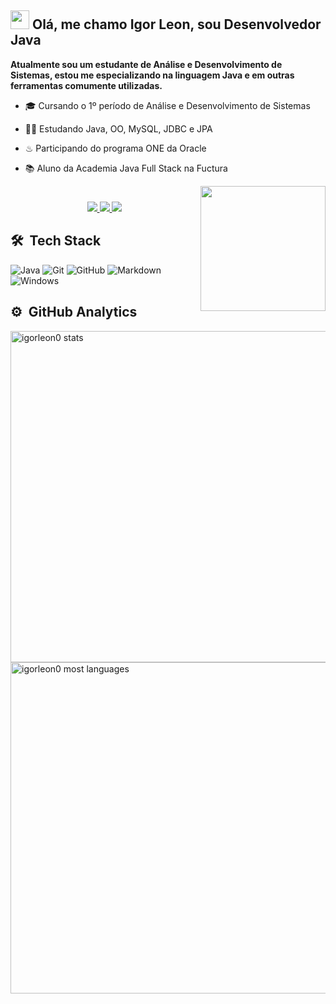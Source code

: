 <h2><img src="https://raw.githubusercontent.com/kaueMarques/kaueMarques/master/hi.gif" width="30px"> Olá, me chamo Igor Leon, sou Desenvolvedor Java</h2>

 **Atualmente sou um estudante de Análise e Desenvolvimento de Sistemas, estou me especializando na linguagem Java e em outras ferramentas comumente utilizadas.**

- 🎓 Cursando o 1º período de Análise e Desenvolvimento de Sistemas

- 👨‍💻 Estudando Java, OO, MySQL, JDBC e JPA

- ♨ Participando do programa ONE da Oracle

- 📚 Aluno da Academia Java Full Stack na Fuctura


<img align="right" src="https://user-images.githubusercontent.com/55079945/161896032-7a676b00-0dd2-415f-ba7b-04d6eaa519e7.gif" height="200" width="200"/></a>

#

<p align="center"> 
  <a href="mailto:igorleon06@gmail.com" alt="Email" target="_blank"><img src="https://img.shields.io/badge/Gmail-D14836?style=forthebadge&logo=gmail&logoColor=white"/>
    <a href="https://www.linkedin.com/in/igorleon0/" alt="linkedin" target="_blank"><img src="https://img.shields.io/badge/LinkedIn-%230077B5.svg?&style=flat-square&logo=linkedin&logoColor=white">
</a>
<a href="https://github.com/igorleon0" alt="github" target="_blank"><img src="https://img.shields.io/badge/GitHub-000000?&style=flat-square&logo=GitHub&logoColor=white">
   </a>
    
  </a> 
  
  ## 🛠 &nbsp;Tech Stack

![Java](https://img.shields.io/badge/Java-ED8B00?style=for-the-badge&logo=java&logoColor=white)
![Git](https://img.shields.io/badge/Git-E34F26?style=for-the-badge&logo=git&logoColor=white)
![GitHub](https://img.shields.io/badge/GitHub-100000?style=for-the-badge&logo=github&logoColor=white)
![Markdown](https://img.shields.io/badge/Markdown-000000?style=for-the-badge&logo=markdown&logoColor=white)
![Windows](https://img.shields.io/badge/Windows-017AD7?style=for-the-badge&logo=windows&logoColor=white)

## ⚙️ &nbsp;GitHub Analytics

<p align="left">
<img width="530em" src="https://github-readme-stats.vercel.app/api?username=igorleon0&show_icons=true&theme=vision-friendly-dark" alt="igorleon0 stats"/>
<img width="530em" src="https://github-readme-stats.vercel.app/api/top-langs/?username=igorleon0&layout=compact&theme=vision-friendly-dark" alt="igorleon0 most languages"/>
</p>


